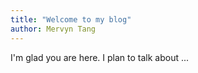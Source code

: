 ```yaml
---
title: "Welcome to my blog"
author: Mervyn Tang 
---
```


I'm glad you are here. I plan to talk about ...

